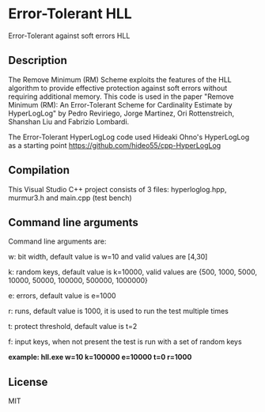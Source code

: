# Error-Tolerant HLL
Error-Tolerant against soft errors HLL

## Description
The Remove Minimum (RM) Scheme exploits the features of the HLL algorithm to provide effective protection against soft errors without
requiring additional memory. This code is used in the paper "Remove Minimum (RM): An Error-Tolerant Scheme for Cardinality Estimate by HyperLogLog" by Pedro Reviriego, Jorge Martinez, Ori Rottenstreich, Shanshan Liu and Fabrizio Lombardi.

The Error-Tolerant HyperLogLog code used Hideaki Ohno's HyperLogLog as a starting point https://github.com/hideo55/cpp-HyperLogLog

## Compilation
This Visual Studio C++ project consists of 3 files: hyperloglog.hpp, murmur3.h and main.cpp (test bench)

## Command line arguments
Command line arguments are:

w: bit width, default value is w=10 and valid values are [4,30]

k: random keys, default value is k=10000, valid values are {500, 1000, 5000, 10000, 50000, 100000, 500000, 1000000}

e: errors, default value is e=1000

r: runs, default value is 1000, it is used to run the test multiple times

t: protect threshold, default value is t=2

f: input keys, when not present the test is run with a set of random keys

**example: hll.exe w=10 k=100000 e=10000 t=0 r=1000**

## License

MIT
